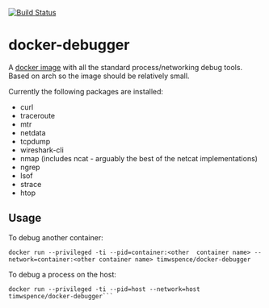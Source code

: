  [![Build Status](https://travis-ci.org/TimWSpence/docker-debugger.svg?branch=master)](https://travis-ci.org/TimWSpence/docker-debugger)
# docker-debugger
A [docker image](https://hub.docker.com/r/timwspence/debugger/) with all the standard process/networking debug tools.
Based on arch so the image should be relatively small.

Currently the following packages are installed:
- curl
- traceroute
- mtr
- netdata
- tcpdump
- wireshark-cli
- nmap (includes ncat - arguably the best of the netcat implementations)
- ngrep
- lsof
- strace
- htop

## Usage
To debug another container:
```
docker run --privileged -ti --pid=container:<other  container name> --network=container:<other container name> timwspence/docker-debugger
```

To debug a process on the host:
```
docker run --privileged -ti --pid=host --network=host timwspence/docker-debugger```
